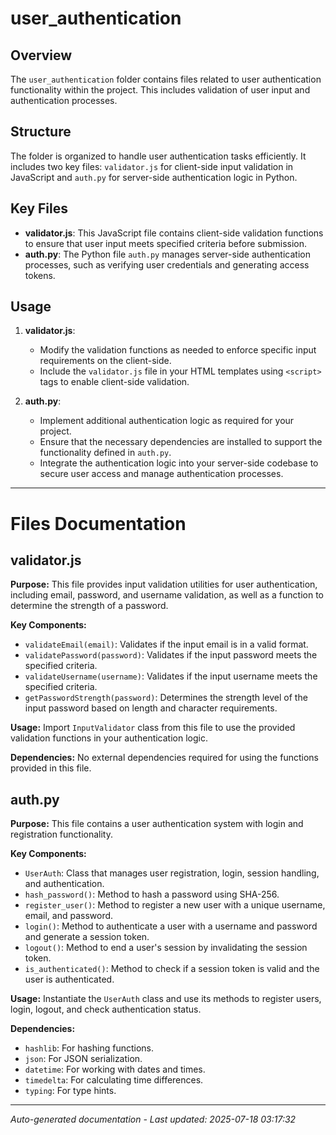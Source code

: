 # user_authentication

## Overview
The `user_authentication` folder contains files related to user authentication functionality within the project. This includes validation of user input and authentication processes.

## Structure
The folder is organized to handle user authentication tasks efficiently. It includes two key files: `validator.js` for client-side input validation in JavaScript and `auth.py` for server-side authentication logic in Python.

## Key Files
- **validator.js**: This JavaScript file contains client-side validation functions to ensure that user input meets specified criteria before submission.
- **auth.py**: The Python file `auth.py` manages server-side authentication processes, such as verifying user credentials and generating access tokens.

## Usage
1. **validator.js**:
   - Modify the validation functions as needed to enforce specific input requirements on the client-side.
   - Include the `validator.js` file in your HTML templates using `<script>` tags to enable client-side validation.

2. **auth.py**:
   - Implement additional authentication logic as required for your project.
   - Ensure that the necessary dependencies are installed to support the functionality defined in `auth.py`.
   - Integrate the authentication logic into your server-side codebase to secure user access and manage authentication processes.

---

# Files Documentation

## validator.js

**Purpose:** This file provides input validation utilities for user authentication, including email, password, and username validation, as well as a function to determine the strength of a password.

**Key Components:**
- `validateEmail(email)`: Validates if the input email is in a valid format.
- `validatePassword(password)`: Validates if the input password meets the specified criteria.
- `validateUsername(username)`: Validates if the input username meets the specified criteria.
- `getPasswordStrength(password)`: Determines the strength level of the input password based on length and character requirements.

**Usage:** Import `InputValidator` class from this file to use the provided validation functions in your authentication logic.

**Dependencies:** No external dependencies required for using the functions provided in this file.

## auth.py

**Purpose:** This file contains a user authentication system with login and registration functionality.

**Key Components:**
- `UserAuth`: Class that manages user registration, login, session handling, and authentication.
- `hash_password()`: Method to hash a password using SHA-256.
- `register_user()`: Method to register a new user with a unique username, email, and password.
- `login()`: Method to authenticate a user with a username and password and generate a session token.
- `logout()`: Method to end a user's session by invalidating the session token.
- `is_authenticated()`: Method to check if a session token is valid and the user is authenticated.

**Usage:** Instantiate the `UserAuth` class and use its methods to register users, login, logout, and check authentication status.

**Dependencies:** 
- `hashlib`: For hashing functions.
- `json`: For JSON serialization.
- `datetime`: For working with dates and times.
- `timedelta`: For calculating time differences.
- `typing`: For type hints.

---
*Auto-generated documentation - Last updated: 2025-07-18 03:17:32*

